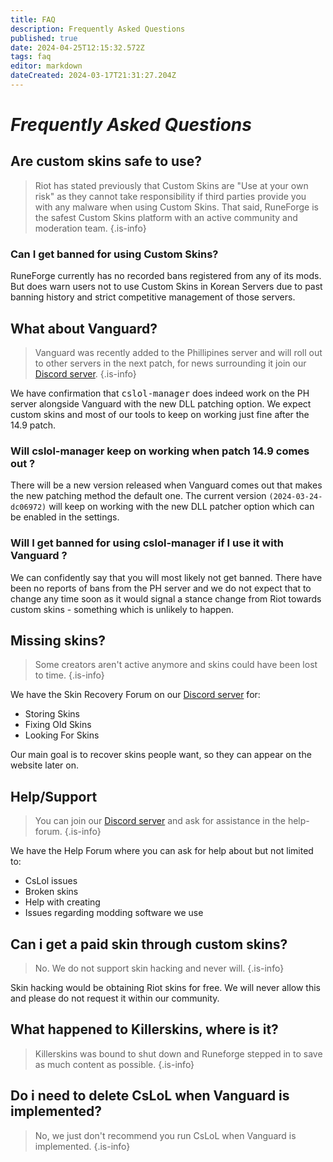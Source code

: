 ```yaml
---
title: FAQ
description: Frequently Asked Questions
published: true
date: 2024-04-25T12:15:32.572Z
tags: faq
editor: markdown
dateCreated: 2024-03-17T21:31:27.204Z
---
```


# *Frequently Asked Questions*

## Are custom skins safe to use?
> Riot has stated previously that Custom Skins are "Use at your own risk" as they cannot take responsibility if third parties provide you with any malware when using Custom Skins. 
That said, RuneForge is the safest Custom Skins platform with an active community and moderation team. 
{.is-info}

### Can I get banned for using Custom Skins?
RuneForge currently has no recorded bans registered from any of its mods. But does warn users not to use Custom Skins in Korean Servers due to past banning history and strict competitive management of those servers.
## What about Vanguard?
> Vanguard was recently added to the Phillipines server and will roll out to other servers in the next patch, for news surrounding it join our <a href="https://www.discord.gg/runeforge">Discord server</a>.
{.is-info}

We have confirmation that <kbd>cslol-manager</kbd> does indeed work on the PH server alongside Vanguard with the new DLL patching option.
We expect custom skins and most of our tools to keep on working just fine after the 14.9 patch. 


### Will cslol-manager keep on working when patch 14.9 comes out ?
There will be a new version released when Vanguard comes out that makes the new patching method the default one. The current version <code>(2024-03-24-dc06972)</code> will keep on working with the new DLL patcher option which can be enabled in the settings.

### Will I get banned for using cslol-manager if I use it with Vanguard ?
We can confidently say that you will most likely not get banned. There have been no reports of bans from the PH server and we do not expect that to change any time soon as it would signal a stance change from Riot towards custom skins - something which is unlikely to happen.


## Missing skins?
> Some creators aren't active anymore and skins could have been lost to time.
{.is-info}

We have the Skin Recovery Forum on our <a href="https://www.discord.gg/runeforge">Discord server</a> for:
- Storing Skins
- Fixing Old Skins
- Looking For Skins

Our main goal is to recover skins people want, so they can appear on the website later on.

## Help/Support
> You can join our <a href="https://www.discord.gg/runeforge">Discord server</a> and ask for assistance in the help-forum.
{.is-info}

We have the Help Forum where you can ask for help about but not limited to:
- CsLol issues
- Broken skins
- Help with creating
- Issues regarding modding software we use


## Can i get a paid skin through custom skins?
> No. We do not support skin hacking and never will.
{.is-info}

Skin hacking would be obtaining Riot skins for free. We will never allow this and please do not request it within our community.
## What happened to Killerskins, where is it?
> Killerskins was bound to shut down and Runeforge stepped in to save as much content as possible.
{.is-info}

## Do i need to delete CsLoL when Vanguard is implemented?
> No, we just don't recommend you run CsLoL when Vanguard is implemented.
{.is-info}